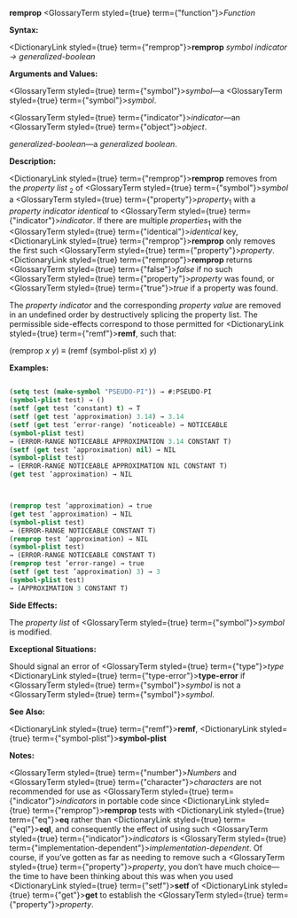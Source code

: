 **remprop** <GlossaryTerm styled={true} term={"function"}><i>Function</i></GlossaryTerm> 



**Syntax:** 



<DictionaryLink styled={true} term={"remprop"}><b>remprop</b></DictionaryLink> *symbol indicator → generalized-boolean* 



**Arguments and Values:** 



<GlossaryTerm styled={true} term={"symbol"}><i>symbol</i></GlossaryTerm>—a <GlossaryTerm styled={true} term={"symbol"}><i>symbol</i></GlossaryTerm>. 



<GlossaryTerm styled={true} term={"indicator"}><i>indicator</i></GlossaryTerm>—an <GlossaryTerm styled={true} term={"object"}><i>object</i></GlossaryTerm>. 



*generalized-boolean*—a *generalized boolean*. 



**Description:** 



<DictionaryLink styled={true} term={"remprop"}><b>remprop</b></DictionaryLink> removes from the *property list* <sub>2</sub> of <GlossaryTerm styled={true} term={"symbol"}><i>symbol</i></GlossaryTerm> a <GlossaryTerm styled={true} term={"property"}><i>property</i></GlossaryTerm><sub>1</sub> with a *property indicator identical* to <GlossaryTerm styled={true} term={"indicator"}><i>indicator</i></GlossaryTerm>. If there are multiple *properties*<sub>1</sub> with the <GlossaryTerm styled={true} term={"identical"}><i>identical</i></GlossaryTerm> key, <DictionaryLink styled={true} term={"remprop"}><b>remprop</b></DictionaryLink> only removes the first such <GlossaryTerm styled={true} term={"property"}><i>property</i></GlossaryTerm>. <DictionaryLink styled={true} term={"remprop"}><b>remprop</b></DictionaryLink> returns <GlossaryTerm styled={true} term={"false"}><i>false</i></GlossaryTerm> if no such <GlossaryTerm styled={true} term={"property"}><i>property</i></GlossaryTerm> was found, or <GlossaryTerm styled={true} term={"true"}><i>true</i></GlossaryTerm> if a property was found. 



The *property indicator* and the corresponding *property value* are removed in an undefined order by destructively splicing the property list. The permissible side-effects correspond to those permitted for <DictionaryLink styled={true} term={"remf"}><b>remf</b></DictionaryLink>, such that: 



(remprop *x y*) *≡* (remf (symbol-plist *x*) *y*) 



**Examples:**
```lisp

(setq test (make-symbol "PSEUDO-PI")) → #:PSEUDO-PI 
(symbol-plist test) → () 
(setf (get test ’constant) t) → T 
(setf (get test ’approximation) 3.14) → 3.14 
(setf (get test ’error-range) ’noticeable) → NOTICEABLE 
(symbol-plist test) 
→ (ERROR-RANGE NOTICEABLE APPROXIMATION 3.14 CONSTANT T) 
(setf (get test ’approximation) nil) → NIL 
(symbol-plist test) 
→ (ERROR-RANGE NOTICEABLE APPROXIMATION NIL CONSTANT T) 
(get test ’approximation) → NIL 



(remprop test ’approximation) → true 
(get test ’approximation) → NIL 
(symbol-plist test) 
→ (ERROR-RANGE NOTICEABLE CONSTANT T) 
(remprop test ’approximation) → NIL 
(symbol-plist test) 
→ (ERROR-RANGE NOTICEABLE CONSTANT T) 
(remprop test ’error-range) → true 
(setf (get test ’approximation) 3) → 3 
(symbol-plist test) 
→ (APPROXIMATION 3 CONSTANT T) 

```
**Side Effects:** 



The *property list* of <GlossaryTerm styled={true} term={"symbol"}><i>symbol</i></GlossaryTerm> is modified. 



**Exceptional Situations:** 



Should signal an error of <GlossaryTerm styled={true} term={"type"}><i>type</i></GlossaryTerm> <DictionaryLink styled={true} term={"type-error"}><b>type-error</b></DictionaryLink> if <GlossaryTerm styled={true} term={"symbol"}><i>symbol</i></GlossaryTerm> is not a <GlossaryTerm styled={true} term={"symbol"}><i>symbol</i></GlossaryTerm>. 



**See Also:** 



<DictionaryLink styled={true} term={"remf"}><b>remf</b></DictionaryLink>, <DictionaryLink styled={true} term={"symbol-plist"}><b>symbol-plist</b></DictionaryLink> 



**Notes:** 



<GlossaryTerm styled={true} term={"number"}><i>Numbers</i></GlossaryTerm> and <GlossaryTerm styled={true} term={"character"}><i>characters</i></GlossaryTerm> are not recommended for use as <GlossaryTerm styled={true} term={"indicator"}><i>indicators</i></GlossaryTerm> in portable code since <DictionaryLink styled={true} term={"remprop"}><b>remprop</b></DictionaryLink> tests with <DictionaryLink styled={true} term={"eq"}><b>eq</b></DictionaryLink> rather than <DictionaryLink styled={true} term={"eql"}><b>eql</b></DictionaryLink>, and consequently the effect of using such <GlossaryTerm styled={true} term={"indicator"}><i>indicators</i></GlossaryTerm> is <GlossaryTerm styled={true} term={"implementation-dependent"}><i>implementation-dependent</i></GlossaryTerm>. Of course, if you’ve gotten as far as needing to remove such a <GlossaryTerm styled={true} term={"property"}><i>property</i></GlossaryTerm>, you don’t have much choice—the time to have been thinking about this was when you used <DictionaryLink styled={true} term={"setf"}><b>setf</b></DictionaryLink> of <DictionaryLink styled={true} term={"get"}><b>get</b></DictionaryLink> to establish the <GlossaryTerm styled={true} term={"property"}><i>property</i></GlossaryTerm>. 



